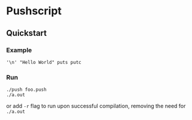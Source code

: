 # Pushscript

## Quickstart
### Example
```
'\n' "Hello World" puts putc
```
### Run
```
./push foo.push
./a.out
```
or add ```-r``` flag to run upon successful compilation, removing the need for ```./a.out```
